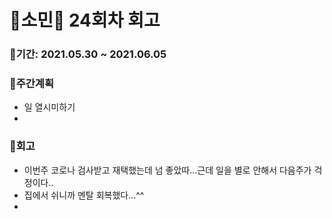 # 🌼소민🌼 24회차 회고

### 🥕기간: 2021.05.30 ~ 2021.06.05

### 🍆주간계획
- 일 열시미하기
- 

### 🥦회고

-  이번주 코로나 검사받고 재택했는데 넘 좋았따...근데 일을 별로 안해서 다음주가 걱정이다..
-  집에서 쉬니까 멘탈 회복했다...^^
-     
